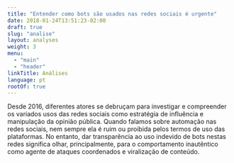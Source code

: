 ```yaml
---
title: "Entender como bots são usados nas redes sociais é urgente"
date: 2018-01-24T13:51:23-02:00
draft: true
slug: "analise"
layout: analyses
weight: 3
menu:
  - "main"
  - "header"
linkTitle: Análises
language: pt
rootOf: true
---
```

Desde 2016, diferentes atores se debruçam para investigar e compreender os variados usos das redes sociais como estratégia de influência e manipulação da opinião pública. Quando falamos sobre automação nas redes sociais, nem sempre ela é ruim ou proibida pelos termos de uso das plataformas. No entanto, dar transparência ao uso indevido de bots nestas redes significa olhar, principalmente, para o comportamento inautêntico como agente de ataques coordenados e viralização de conteúdo.
